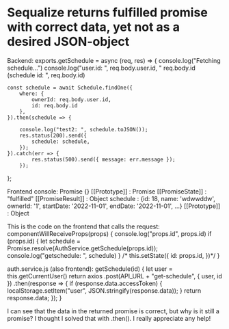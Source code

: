 
# Sequalize returns fulfilled promise with correct data, yet not as a desired JSON-object

Backend:
exports.getSchedule = async (req, res) => {
    console.log("Fetching schedule...")
    console.log("user.id: ", req.body.user.id, " req.body.id (schedule id: ", req.body.id)

    const schedule = await Schedule.findOne({
        where: {
            ownerId: req.body.user.id,
            id: req.body.id
        },
    }).then(schedule => {

        console.log("test2: ", schedule.toJSON());
        res.status(200).send({
            schedule: schedule,
        });
    }).catch(err => {
            res.status(500).send({ message: err.message });
        });
};

Frontend console:
Promise {<pending>}
[[Prototype]]
: 
Promise
[[PromiseState]]
: 
"fulfilled"
[[PromiseResult]]
: 
Object
schedule
: 
{id: 18, name: 'wdwwddw', ownerId: '1', startDate: '2022-11-01', endDate: '2022-11-01', …}
[[Prototype]]
: 
Object

This is the code on the frontend that calls the request:
  componentWillReceiveProps(props) {
    console.log("props.id", props.id)
    if (props.id) {
      let schedule = Promise.resolve(AuthService.getSchedule(props.id));
      console.log("getschedule: ", schedule)
    }
/*    this.setState({
      id: props.id,
    })*/
  }

auth.service.js (also frontend):
  getSchedule(id) {
    let user = this.getCurrentUser()
    return axios
        .post(API_URL + "get-schedule", {
          user,
          id
        })
        .then(response => {
          if (response.data.accessToken) {
            localStorage.setItem("user", JSON.stringify(response.data));
          }
          return response.data;
        });
  }

I can see that the data in the returned promise is correct, but why is it still a promise? I thought I solved that with .then().
I really appreciate any help!

        